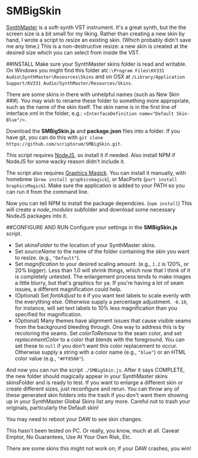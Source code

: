 # SMBigSkin
[SynthMaster](http://www.synthmaster.com/) is a soft-synth VST instrument. It's a great synth, but the the screen size is a bit small for my liking. Rather than creating a new skin by hand, I wrote a script to resize an existing skin. (Which probably didn't save me any time.) This is a non-destructive resize: a new skin is created at the desired size which you can select from inside the VST.

##INSTALL
Make sure your SynthMaster skins folder is read and writable.  On Windows you might find this folder at`C:\Program Files\KV331 Audio\SynthMaster\Resources\Skins` and on OSX at `/Library/Application Support/KV331 Audio/SynthMaster/Resources/Skins`.

There are some skins in there with unhelpful names (such as New Skin ###). You may wish to rename these folder to something more appropriate, such as the name of the skin itself. The skin name is in the first line of interface.xml in the folder, e.g.: ```<InterfaceDefinition name="Default Skin-Blue"/>```.

Download the **SMBigSkin.js** and **package.json** files into a folder. If you have git, you can do this with `git clone https://github.com/scriptorum/SMBigSkin.git`.

This script requires [NodeJS](https://nodejs.org/en/), so install it if needed. Also install NPM if NodeJS for some wacky reason didn't include it.

The script also requires [Graphics Magick](http://www.graphicsmagick.org/). You can install it manually, with homebrew (`brew install graphicsmagick`), or MacPorts (`port install GraphicsMagick`). Make sure the application is added to your PATH so you can run it from the command line.

Now you can tell NPM to install the package dependcies. (`npm install`) This will create a *node_modules* subfolder and download some necessary NodeJS packages into it.

##CONFIGURE AND RUN
Configure your settings in the **SMBigSkin.js** script.
  - Set *skinsFolder* to the location of your SynthMaster skins.
  - Set *sourceName* to the name of the folder containing the skin you want to resize. (e.g., `"Default"`).
  - Set *magnification* to your desired scaling amount. (e.g., `1.2` is 120%, or 20% bigger). Less than 1.0 will shrink things, which now that I think of it is completely untested. The enlargement process tends to make images a little blurry, but that's graphics for ya. If you're having a lot of seam issues, a different magnification could help.
  - (Optional) Set *fontAdjust* to `0` if you want text labels to scale evenly with the everything else. Otherwise supply a percentage adjustment. `-0.10`, for instance, will set text labels to 10% less magnification than you specified for magnification.
  - (Optional) Many themes have alignment issues that cause visible seams from the background bleeding through. One way to address this is by recoloring the seams. Set *colorToRemove* to the seam color, and set *replacementColor* to a color that blends with the foreground. You can set these to `null` if you don't want this color replacement to occur. Otherwise supply a string with a color name (e.g., `"blue"`) or an HTML color value (e.g., `"#FF8500"`).
  
And now you can run the script ```./SMBigSkin.js```. After it says COMPLETE, the new folder should magically appear in your SynthMaster skins skinsFolder and is ready to test. If you want to enlarge a different skin or create different sizes, just reconfigure and rerun. You can throw any of these generated skin folders into the trash if you don't want them showing up in your SynthMaster Global Skins list any more. Careful not to trash your originals, particularly the Default skin!

You may need to reboot your DAW to see skin changes.

This hasn't been tested on PC. Or really, you know, much at all. Caveat Emptor, No Guarantees, Use At Your Own Risk, Etc.

There are some skins this might not work on; if your DAW crashes, you win! 
